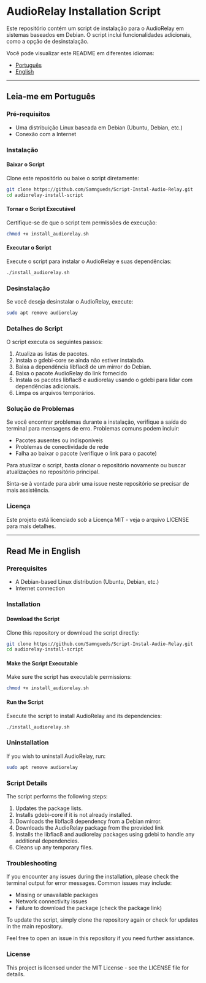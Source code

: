 # AudioRelay Installation Script

Este repositório contém um script de instalação para o AudioRelay em sistemas baseados em Debian. O script inclui funcionalidades adicionais, como a opção de desinstalação.

Você pode visualizar este README em diferentes idiomas:

- [Português](#leia-me-em-português)
- [English](#read-me-in-english)

---

## Leia-me em Português

### Pré-requisitos
- Uma distribuição Linux baseada em Debian (Ubuntu, Debian, etc.)
- Conexão com a Internet

### Instalação

#### Baixar o Script

Clone este repositório ou baixe o script diretamente:

```bash
git clone https://github.com/Samngueds/Script-Instal-Audio-Relay.git
cd audiorelay-install-script
```

#### Tornar o Script Executável

Certifique-se de que o script tem permissões de execução:

```bash
chmod +x install_audiorelay.sh
```

#### Executar o Script

Execute o script para instalar o AudioRelay e suas dependências:

```bash
./install_audiorelay.sh
```

### Desinstalação

Se você deseja desinstalar o AudioRelay, execute:

```bash
sudo apt remove audiorelay
```

### Detalhes do Script

O script executa os seguintes passos:

1. Atualiza as listas de pacotes.
2. Instala o gdebi-core se ainda não estiver instalado.
3. Baixa a dependência libflac8 de um mirror do Debian.
4. Baixa o pacote AudioRelay do link fornecido 
5. Instala os pacotes libflac8 e audiorelay usando o gdebi para lidar com dependências adicionais.
6. Limpa os arquivos temporários.

### Solução de Problemas

Se você encontrar problemas durante a instalação, verifique a saída do terminal para mensagens de erro. Problemas comuns podem incluir:
- Pacotes ausentes ou indisponíveis
- Problemas de conectividade de rede
- Falha ao baixar o pacote (verifique o link para o pacote)

Para atualizar o script, basta clonar o repositório novamente ou buscar atualizações no repositório principal.

Sinta-se à vontade para abrir uma issue neste repositório se precisar de mais assistência.

### Licença

Este projeto está licenciado sob a Licença MIT - veja o arquivo LICENSE para mais detalhes.

---

## Read Me in English

### Prerequisites
- A Debian-based Linux distribution (Ubuntu, Debian, etc.)
- Internet connection

### Installation

#### Download the Script

Clone this repository or download the script directly:

```bash
git clone https://github.com/Samngueds/Script-Instal-Audio-Relay.git
cd audiorelay-install-script
```

#### Make the Script Executable

Make sure the script has executable permissions:

```bash
chmod +x install_audiorelay.sh
```

#### Run the Script

Execute the script to install AudioRelay and its dependencies:

```bash
./install_audiorelay.sh
```

### Uninstallation

If you wish to uninstall AudioRelay, run:

```bash
sudo apt remove audiorelay
```

### Script Details

The script performs the following steps:

1. Updates the package lists.
2. Installs gdebi-core if it is not already installed.
3. Downloads the libflac8 dependency from a Debian mirror.
4. Downloads the AudioRelay package from the provided link 
5. Installs the libflac8 and audiorelay packages using gdebi to handle any additional dependencies.
6. Cleans up any temporary files.

### Troubleshooting

If you encounter any issues during the installation, please check the terminal output for error messages. Common issues may include:
- Missing or unavailable packages
- Network connectivity issues
- Failure to download the package (check the package link)

To update the script, simply clone the repository again or check for updates in the main repository.

Feel free to open an issue in this repository if you need further assistance.

### License

This project is licensed under the MIT License - see the LICENSE file for details.

